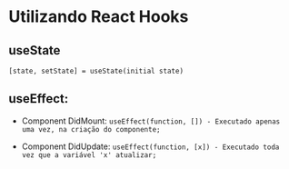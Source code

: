 # Utilizando React Hooks

## useState
  ```[state, setState] = useState(initial state)```
## useEffect: 
  * Component DidMount:
      ```useEffect(function, []) - Executado apenas uma vez, na criação do componente;```
 
  * Component DidUpdate:
      ```useEffect(function, [x]) - Executado toda vez que a variável 'x' atualizar;```
